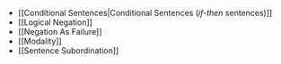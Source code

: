 
- [[Conditional Sentences|Conditional Sentences (_if-then_ sentences)]]
- [[Logical Negation]]
- [[Negation As Failure]]
- [[Modality]]
- [[Sentence Subordination]]
